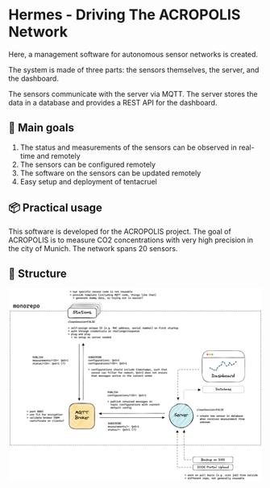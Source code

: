 # Hermes - Driving The ACROPOLIS Network

Here, a management software for autonomous sensor networks is created.

The system is made of three parts: the sensors themselves, the server, and the dashboard.

The sensors communicate with the server via MQTT. The server stores the data in a database and provides a REST API for the dashboard.

## 🎯 Main goals

1. The status and measurements of the sensors can be observed in real-time and remotely
1. The sensors can be configured remotely
1. The software on the sensors can be updated remotely
1. Easy setup and deployment of tentacruel

## 📦 Practical usage

This software is developed for the ACROPOLIS project. The goal of ACROPOLIS is to measure CO2 concentrations with very high precision in the city of Munich. The network spans 20 sensors.

## 🔨 Structure

![](docs/schema.png)
